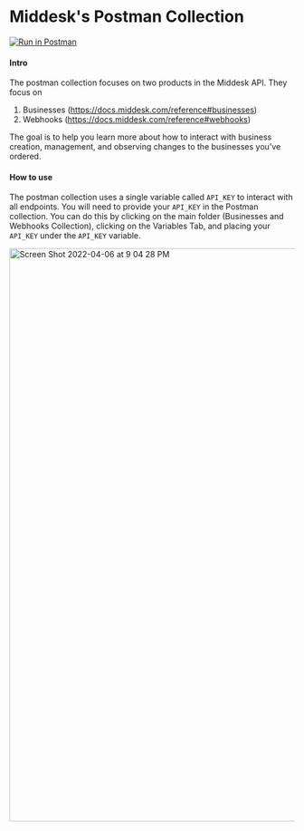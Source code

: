 
# Middesk's Postman Collection

[![Run in Postman](https://run.pstmn.io/button.svg)](https://app.getpostman.com/run-collection/17049420-a01e0ff4-d3b8-459b-ac88-39eb0798f3d9?action=collection%2Ffork&collection-url=entityId%3D17049420-a01e0ff4-d3b8-459b-ac88-39eb0798f3d9%26entityType%3Dcollection%26workspaceId%3Dc86b6d7c-c479-4159-88a3-c937b1e72463)

#### Intro

The postman collection focuses on two products in the Middesk API. They focus on 
1. Businesses (https://docs.middesk.com/reference#businesses)
2. Webhooks (https://docs.middesk.com/reference#webhooks) 

The goal is to help you learn more about how to interact with business creation, management, and observing changes to the businesses you’ve ordered.

#### How to use

The postman collection uses a single variable called `API_KEY` to interact with all endpoints. You will need to provide your `API_KEY` in the Postman collection. You can do this by clicking on the main folder (Businesses and Webhooks Collection), clicking on the Variables Tab, and placing your `API_KEY` under the `API_KEY` variable.

<img width="1012" alt="Screen Shot 2022-04-06 at 9 04 28 PM" src="https://user-images.githubusercontent.com/14060567/162117953-fff0a945-b26d-4377-b745-4545e95b8f30.png">

